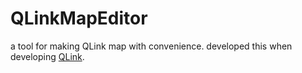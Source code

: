 # QLinkMapEditor
a tool for making QLink map with convenience.
developed this when developing [QLink](https://github.com/creeper12356/QLink-by-creeper).
